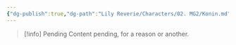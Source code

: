 ```yaml
---
{"dg-publish":true,"dg-path":"Lily Reverie/Characters/02. MG2/Konin.md","permalink":"/lily-reverie/characters/02-mg-2/konin/","created":"2024-01-20T03:12:28.646-03:00","updated":"2024-01-20T04:32:25.552-03:00"}
---
```



>[!info] Pending
>Content pending, for a reason or another.